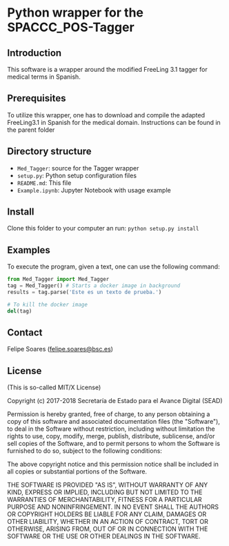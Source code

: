 # Python wrapper for the SPACCC_POS-Tagger

## Introduction

This software is a wrapper around the modified FreeLing 3.1 tagger for medical terms in Spanish.


## Prerequisites

To utilize this wrapper, one has to download and compile the adapted FreeLing3.1 in Spanish for the medical domain.
Instructions can be found in the parent folder


## Directory structure

* `Med_Tagger`:  source for the Tagger wrapper
* `setup.py`: Python setup configuration files
* `README.md`: This file
* `Example.ipynb`: Jupyter Notebook with usage example

## Install

Clone this folder to your computer an run: `python setup.py install`


## Examples

To execute the program, given a text, one can use the following command:
```python
from Med_Tagger import Med_Tagger
tag = Med_Tagger() # Starts a docker image in background
results = tag.parse('Este es un texto de prueba.')

# To kill the docker image
del(tag)
```

## Contact

Felipe Soares (felipe.soares@bsc.es)

## License

(This is so-called MIT/X License)

Copyright (c) 2017-2018 Secretaría de Estado para el Avance Digital (SEAD)

Permission is hereby granted, free of charge, to any person obtaining a copy of this software and associated documentation files (the "Software"), to deal in the Software without restriction, including without limitation the rights to use, copy, modify, merge, publish, distribute, sublicense, and/or sell copies of the Software, and to permit persons to whom the Software is furnished to do so, subject to the following conditions:

The above copyright notice and this permission notice shall be included in all copies or substantial portions of the Software.

THE SOFTWARE IS PROVIDED "AS IS", WITHOUT WARRANTY OF ANY KIND, EXPRESS OR IMPLIED, INCLUDING BUT NOT LIMITED TO THE WARRANTIES OF MERCHANTABILITY, FITNESS FOR A PARTICULAR PURPOSE AND NONINFRINGEMENT. IN NO EVENT SHALL THE AUTHORS OR COPYRIGHT HOLDERS BE LIABLE FOR ANY CLAIM, DAMAGES OR OTHER LIABILITY, WHETHER IN AN ACTION OF CONTRACT, TORT OR OTHERWISE, ARISING FROM, OUT OF OR IN CONNECTION WITH THE SOFTWARE OR THE USE OR OTHER DEALINGS IN THE SOFTWARE.
